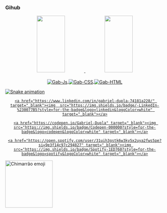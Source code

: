 ### Gihub
<div align="center">
  <a href="https://github.com/Gabriel-Dupla">
  <img width="42%" height="180em" src="https://github-readme-stats.vercel.app/api?username=Gabriel-Dupla&show_icons=true&theme=radical&include_all_commits=true&count_private=true"/>
  <img width="42%" height="180em" src="https://github-readme-stats.vercel.app/api/top-langs/?username=Gabriel-Dupla&layout=compact&langs_count=7&theme=radical"/>
</div>
  
<div style="display: inline_block" align="center"><br>

  <img align="center" alt="Gab-Js" src="https://img.shields.io/badge/javascript-%23323330.svg?style=for-the-badge&logo=javascript&logoColor=%23F7DF1E">
  <img align="center" alt="Gab-CSS" src="https://img.shields.io/badge/css3-%231572B6.svg?style=for-the-badge&logo=css3&logoColor=white">
  <img align="center" alt="Gab-HTML" src="https://img.shields.io/badge/html5-%23E34F26.svg?style=for-the-badge&logo=html5&logoColor=white">
  
</div>
 

<div>
  
  ![Snake animation](https://github.com/Gabriel-Dupla/Gabriel-Dupla/blob/output/github-contribution-grid-snake.svg)

</div>
  
<div style="display: inline_block" align="center"> 
  
    <a href="https://www.linkedin.com/in/gabriel-dupla-74181a228/" target="_blank"><img  src="https://img.shields.io/badge/-LinkedIn-%230077B5?style=for-the-badge&logo=linkedin&logoColor=white" target="_blank"></a>

    <a href="https://codepen.io/Gabriel-Dupla" target="_blank"><img src="https://img.shields.io/badge/Codepen-000000?style=for-the-badge&logo=codepen&logoColor=white" target="_blank"></a>

    <a href="https://open.spotify.com/user/31uih3gstk6w3ky5x2uya2fws5pe?si=9e3f14c97c294827" target="_blank"><img src="https://img.shields.io/badge/Spotify-1ED760?style=for-the-badge&logo=spotify&logoColor=white" target="_blank"></a>

</div>
  
<img align="left" alt="Chimarrão emoji" height="150" src="https://images.emojiterra.com/google/noto-emoji/unicode-15/color/svg/1f9c9.svg?width=676&height=676">
